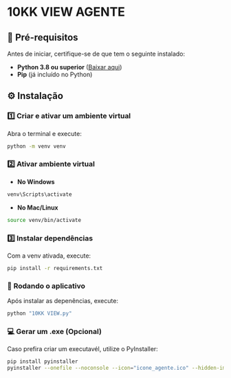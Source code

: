 # 10KK VIEW AGENTE

## 📌 **Pré-requisitos**
Antes de iniciar, certifique-se de que tem o seguinte instalado:
- **Python 3.8 ou superior** ([Baixar aqui](https://www.python.org/downloads/))
- **Pip** (já incluído no Python)

## ⚙️ **Instalação**
### 1️⃣ **Criar e ativar um ambiente virtual**
Abra o terminal e execute:

```sh
python -m venv venv
```

### 2️⃣ **Ativar ambiente virtual**
- **No Windows**
 
```sh
venv\Scripts\activate
```
- **No Mac/Linux**

```sh
source venv/bin/activate
```

### 3️⃣ **Instalar dependências**
Com a venv ativada, execute:

```sh
pip install -r requirements.txt
```

### 🚀 **Rodando o aplicativo**
Após instalar as depenências, execute:

```sh
python "10KK VIEW.py"
```

### 💻 **Gerar um .exe (Opcional)**
Caso prefira criar um executavél, utilize o PyInstaller:

```sh
pip install pyinstaller
pyinstaller --onefile --noconsole --icon="icone_agente.ico" --hidden-import win32service "10KK VIEW.py"
```
